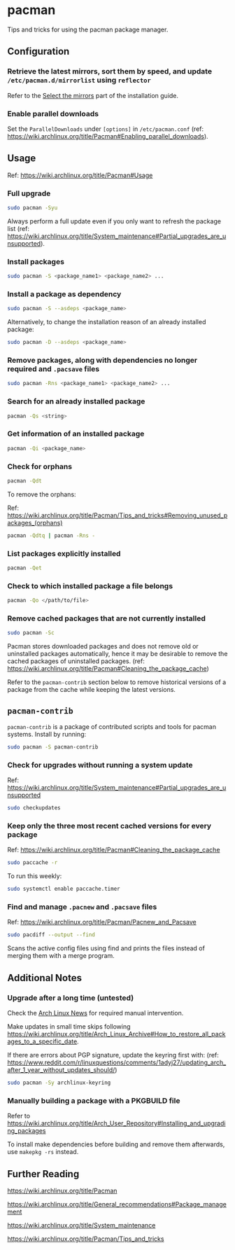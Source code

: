 # pacman

Tips and tricks for using the pacman package manager.



## Configuration

### Retrieve the latest mirrors, sort them by speed, and update `/etc/pacman.d/mirrorlist` using `reflector`

Refer to the [Select the mirrors](installation-guide.md#install-the-system) part of the installation guide.

### Enable parallel downloads

Set the `ParallelDownloads` under `[options]` in `/etc/pacman.conf` (ref: https://wiki.archlinux.org/title/Pacman#Enabling_parallel_downloads).



## Usage

Ref: https://wiki.archlinux.org/title/Pacman#Usage

### Full upgrade

```sh
sudo pacman -Syu
```

Always perform a full update even if you only want to refresh the package list (ref: https://wiki.archlinux.org/title/System_maintenance#Partial_upgrades_are_unsupported).

### Install packages

```sh
sudo pacman -S <package_name1> <package_name2> ...
```

### Install a package as dependency

```sh
sudo pacman -S --asdeps <package_name>
```

Alternatively, to change the installation reason of an already installed package:

```sh
sudo pacman -D --asdeps <package_name>
```

### Remove packages, along with dependencies no longer required and `.pacsave` files

```sh
sudo pacman -Rns <package_name1> <package_name2> ...
```

### Search for an already installed package

```sh
pacman -Qs <string>
```

### Get information of an installed package

```sh
pacman -Qi <package_name>
```

### Check for orphans

```sh
pacman -Qdt
```

To remove the orphans:

Ref: https://wiki.archlinux.org/title/Pacman/Tips_and_tricks#Removing_unused_packages_(orphans)

```sh
pacman -Qdtq | pacman -Rns -
```

### List packages explicitly installed

```sh
pacman -Qet
```

### Check to which installed package a file belongs

```sh
pacman -Qo </path/to/file>
```

### Remove cached packages that are not currently installed

```sh
sudo pacman -Sc
```

Pacman stores downloaded packages and does not remove old or uninstalled packages automatically, hence it may be desirable to remove the cached packages of uninstalled packages. (ref: https://wiki.archlinux.org/title/Pacman#Cleaning_the_package_cache)

Refer to the `pacman-contrib` section below to remove historical versions of a package from the cache while keeping the latest versions.



## `pacman-contrib`

`pacman-contrib` is a package of contributed scripts and tools for pacman systems. Install by running:

```sh
sudo pacman -S pacman-contrib
```

### Check for upgrades without running a system update

Ref: https://wiki.archlinux.org/title/System_maintenance#Partial_upgrades_are_unsupported

```sh
sudo checkupdates
```

### Keep only the three most recent cached versions for every package

Ref: https://wiki.archlinux.org/title/Pacman#Cleaning_the_package_cache

```sh
sudo paccache -r
```

To run this weekly:

```sh
sudo systemctl enable paccache.timer
```

### Find and manage `.pacnew` and `.pacsave` files

Ref: https://wiki.archlinux.org/title/Pacman/Pacnew_and_Pacsave

```sh
sudo pacdiff --output --find
```

Scans the active config files using find and prints the files instead of merging them with a merge program.



## Additional Notes

### Upgrade after a long time (untested)

Check the [Arch Linux News](https://archlinux.org/news/) for required manual intervention.

Make updates in small time skips following https://wiki.archlinux.org/title/Arch_Linux_Archive#How_to_restore_all_packages_to_a_specific_date.

If there are errors about PGP signature, update the keyring first with: (ref: https://www.reddit.com/r/linuxquestions/comments/1adyj27/updating_arch_after_1_year_without_updates_should/)

```sh
sudo pacman -Sy archlinux-keyring
```

### Manually building a package with a PKGBUILD file

Refer to https://wiki.archlinux.org/title/Arch_User_Repository#Installing_and_upgrading_packages

To install make dependencies before building and remove them afterwards, use `makepkg -rs` instead.



## Further Reading

https://wiki.archlinux.org/title/Pacman

https://wiki.archlinux.org/title/General_recommendations#Package_management

https://wiki.archlinux.org/title/System_maintenance

https://wiki.archlinux.org/title/Pacman/Tips_and_tricks
